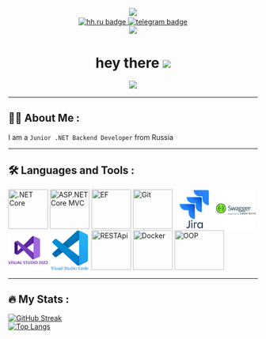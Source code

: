 <div id="header" align="center">
  <img src="https://i.pinimg.com/originals/23/f2/7a/23f27a908dbf7976abc5b9548f7dbe87.gif"/>
</div>

<div id="badges" align="center">
  <a href="https://hh.ru/resume/266acba1ff0da57a300039ed1f76735961336e">
    <img src="https://img.shields.io/badge/hh.ru-red?style=for-the-badge&logo=twitter&logoColor=white%22%20" alt="hh.ru badge"/>
  </a>

  <a href="https://t.me/kkudemeoww">
    <img src="https://img.shields.io/badge/telegram-blue?style=for-the-badge&logo=twitter&logoColor=white%22%20" alt="telegram badge"/>
  </a>
</div>

<div id="counter" align="center">
  <img src="https://komarev.com/ghpvc/?username=kudemeow&color=ff69b4&style=for-the-badge&base=0&abbreviated=true"/>

  <h1>
    hey there
    <img src="https://media.giphy.com/media/hvRJCLFzcasrR4ia7z/giphy.gif" width="30px"/>
  </h1>
</div>

<div align="center">
  <img src="https://i.pinimg.com/originals/17/28/5f/17285fc448d970cdd53b1b3ba11d7e66.gif"/>
</div>

---

## :woman_technologist: About Me :  
I am a `Junior .NET Backend Developer` from Russia  

---

## :hammer_and_wrench: Languages and Tools :  
<div>
  <img src="https://github.com/campusMVP/dotnetCoreLogoPack/blob/master/.NET%20Core/Bitmap%20RGB/Bitmap-MEDIUM_NET-Core-Logo_2colors_Square_Boxed_RGB.png" title=".NET Core" **alt=".NET Core" width="80" height="80"/>
  <img src="https://github.com/campusMVP/dotnetCoreLogoPack/blob/master/ASP.NET%20Core%20MVC/Bitmap%20RGB/Bitmap-BIG_ASP.NET-Core-MVC-Logo_2colors_Square_Boxed_RGB.png" title="ASP.NET Core MVC" **alt="ASP.NET Core MVC" width="80" height="80"/>
  <img src="https://github.com/campusMVP/dotnetCoreLogoPack/blob/master/Entity%20Framework%20Core/Bitmap%20RGB/Bitmap-BIG_Entity-Framework-Logo_2colors_Vertical_Boxed_RGB%20copia.png" title="EF" **alt="EF" width="80" height="80"/>
  <img src="https://git-scm.com/images/logos/downloads/Git-Logo-2Color.svg" title="Git" **alt="Git" width="80" height="80"/>
  <img src="https://github.com/devicons/devicon/blob/master/icons/jira/jira-original-wordmark.svg" title="Jira" **alt="Jira" width="80" height="80"/>
  <img src="https://github.com/devicons/devicon/blob/master/icons/swagger/swagger-original-wordmark.svg" title="Swagger" **alt="Swagger" width="80" height="80"/>
  <img src="https://github.com/devicons/devicon/blob/master/icons/visualstudio/visualstudio-original-wordmark.svg" title="VS" **alt="VS" width="80" height="80"/>
  <img src="https://github.com/devicons/devicon/blob/master/icons/vscode/vscode-original-wordmark.svg" title="VSCode" **alt="VSCode" width="80" height="80"/>
  <img src="https://uxwing.com/wp-content/themes/uxwing/download/web-app-development/rest-api-icon.png" title="RESTApi" **alt="RESTApi" width="80" height="80"/>
  <img src="https://www.docker.com/wp-content/uploads/2023/08/logo-guide-logos-1.svg" title="Docker" **alt="Docker" width="80" height="80"/>
  <img src="https://upload.wikimedia.org/wikipedia/commons/b/bd/OOP.svg" title="OOP" **alt="OOP" width="100" height="80"/>
</div>

---

## :fire: My Stats :  
[![GitHub Streak](http://github-readme-streak-stats.herokuapp.com?user=kudemeow&theme=chartreuse-dark&border_radius=5.5)](https://git.io/streak-stats)  
[![Top Langs](https://github-readme-stats.vercel.app/api/top-langs/?username=kudemeow&layout=compact&theme=chartreuse-dark)](https://github.com/anuraghazra/github-readme-stats)
